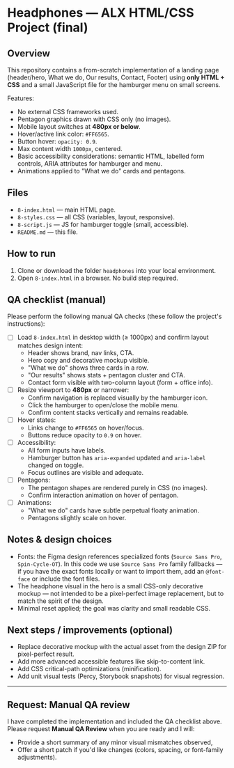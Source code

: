# Headphones — ALX HTML/CSS Project (final)

## Overview
This repository contains a from-scratch implementation of a landing page (header/hero, What we do, Our results, Contact, Footer) using **only HTML + CSS** and a small JavaScript file for the hamburger menu on small screens.

Features:
- No external CSS frameworks used.
- Pentagon graphics drawn with CSS only (no images).
- Mobile layout switches at **480px or below**.
- Hover/active link color: `#FF6565`.
- Button hover: `opacity: 0.9`.
- Max content width `1000px`, centered.
- Basic accessibility considerations: semantic HTML, labelled form controls, ARIA attributes for hamburger and menu.
- Animations applied to "What we do" cards and pentagons.

## Files
- `8-index.html` — main HTML page.
- `8-styles.css` — all CSS (variables, layout, responsive).
- `8-script.js` — JS for hamburger toggle (small, accessible).
- `README.md` — this file.

## How to run
1. Clone or download the folder `headphones` into your local environment.
2. Open `8-index.html` in a browser. No build step required.

## QA checklist (manual)
Please perform the following manual QA checks (these follow the project's instructions):
- [ ] Load `8-index.html` in desktop width (≥ 1000px) and confirm layout matches design intent:
  - Header shows brand, nav links, CTA.
  - Hero copy and decorative mockup visible.
  - "What we do" shows three cards in a row.
  - "Our results" shows stats + pentagon cluster and CTA.
  - Contact form visible with two-column layout (form + office info).
- [ ] Resize viewport to **480px** or narrower:
  - Confirm navigation is replaced visually by the hamburger icon.
  - Click the hamburger to open/close the mobile menu.
  - Confirm content stacks vertically and remains readable.
- [ ] Hover states:
  - Links change to `#FF6565` on hover/focus.
  - Buttons reduce opacity to `0.9` on hover.
- [ ] Accessibility:
  - All form inputs have labels.
  - Hamburger button has `aria-expanded` updated and `aria-label` changed on toggle.
  - Focus outlines are visible and adequate.
- [ ] Pentagons:
  - The pentagon shapes are rendered purely in CSS (no images).
  - Confirm interaction animation on hover of pentagon.
- [ ] Animations:
  - "What we do" cards have subtle perpetual floaty animation.
  - Pentagons slightly scale on hover.

## Notes & design choices
- Fonts: the Figma design references specialized fonts (`Source Sans Pro`, `Spin-Cycle-OT`). In this code we use `Source Sans Pro` family fallbacks — if you have the exact fonts locally or want to import them, add an `@font-face` or include the font files.
- The headphone visual in the hero is a small CSS-only decorative mockup — not intended to be a pixel-perfect image replacement, but to match the spirit of the design.
- Minimal reset applied; the goal was clarity and small readable CSS.

## Next steps / improvements (optional)
- Replace decorative mockup with the actual asset from the design ZIP for pixel-perfect result.
- Add more advanced accessible features like skip-to-content link.
- Add CSS critical-path optimizations (minification).
- Add unit visual tests (Percy, Storybook snapshots) for visual regression.

---

## Request: Manual QA review
I have completed the implementation and included the QA checklist above. Please request **Manual QA Review** when you are ready and I will:
- Provide a short summary of any minor visual mismatches observed,
- Offer a short patch if you'd like changes (colors, spacing, or font-family adjustments).
